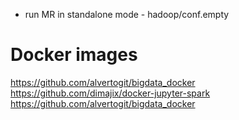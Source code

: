 - run MR in standalone mode - hadoop/conf.empty


# Docker images
https://github.com/alvertogit/bigdata_docker
https://github.com/dimajix/docker-jupyter-spark
https://github.com/alvertogit/bigdata_docker